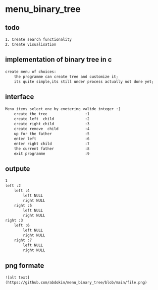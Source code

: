 # menu_binary_tree
## todo 
    1. Create search functionality 
    2. Create visualisation 
## implementation of binary tree in c

    create menu of choices:
        the programme can create tree and customize it;
        its quite simple,its still under process actually not done yet;

## interface 
    Menu items select one by enetering valide integer :] 
        create the tree                 :1
        create left  child              :2
        create right child              :3
        create remove  child            :4
        up for the father               :5
        enter left                      :6
        enter right child               :7
        the current father              :8
        exit programme                  :9


## outpute
    1
    left :2
        left :4
            left NULL
            right NULL
        right :5
            left NULL
            right NULL
    right :3
        left :6
            left NULL
            right NULL
        right :7
            left NULL
            right NULL
 ## png formate
    ![alt text](https://github.com/abdokin/menu_binary_tree/blob/main/file.png)

